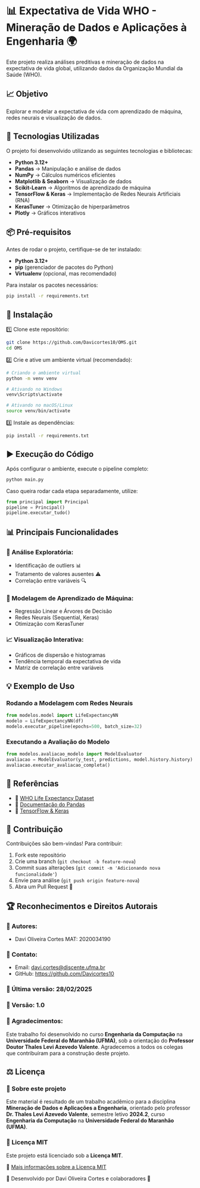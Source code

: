 # 📊 Expectativa de Vida WHO - Mineração de Dados e Aplicações à Engenharia 🌍

Este projeto realiza análises preditivas e mineração de dados na expectativa de vida global, utilizando dados da Organização Mundial da Saúde (WHO).

## 📈 Objetivo
Explorar e modelar a expectativa de vida com aprendizado de máquina, redes neurais e visualização de dados.

## 🚀 Tecnologias Utilizadas
O projeto foi desenvolvido utilizando as seguintes tecnologias e bibliotecas:

- **Python 3.12+**
- **Pandas** → Manipulação e análise de dados
- **NumPy** → Cálculos numéricos eficientes
- **Matplotlib & Seaborn** → Visualização de dados
- **Scikit-Learn** → Algoritmos de aprendizado de máquina
- **TensorFlow & Keras** → Implementação de Redes Neurais Artificiais (RNA)
- **KerasTuner** → Otimização de hiperparâmetros
- **Plotly** → Gráficos interativos

## 📦 Pré-requisitos
Antes de rodar o projeto, certifique-se de ter instalado:

- **Python 3.12+**
- **pip** (gerenciador de pacotes do Python)
- **Virtualenv** (opcional, mas recomendado)

Para instalar os pacotes necessários:

```bash
pip install -r requirements.txt
```

## 🔧 Instalação

1️⃣ Clone este repositório:

```bash
git clone https://github.com/Davicortes10/OMS.git
cd OMS
```

2️⃣ Crie e ative um ambiente virtual (recomendado):

```bash
# Criando o ambiente virtual
python -m venv venv

# Ativando no Windows
venv\Scripts\activate

# Ativando no macOS/Linux
source venv/bin/activate
```

3️⃣ Instale as dependências:

```bash
pip install -r requirements.txt
```

## ▶️ Execução do Código

Após configurar o ambiente, execute o pipeline completo:

```bash
python main.py
```

Caso queira rodar cada etapa separadamente, utilize:

```python
from principal import Principal
pipeline = Principal()
pipeline.executar_tudo()
```



## 📊 Principais Funcionalidades

### 📌 Análise Exploratória:
- Identificação de outliers 📊
- Tratamento de valores ausentes ⚠️
- Correlação entre variáveis 🔍

### 🤖 Modelagem de Aprendizado de Máquina:
- Regressão Linear e Árvores de Decisão
- Redes Neurais (Sequential, Keras)
- Otimização com KerasTuner

### 📈 Visualização Interativa:
- Gráficos de dispersão e histogramas
- Tendência temporal da expectativa de vida
- Matriz de correlação entre variáveis

## 💡 Exemplo de Uso

### Rodando a Modelagem com Redes Neurais

```python
from modelos.model import LifeExpectancyNN
modelo = LifeExpectancyNN(df)
modelo.executar_pipeline(epochs=500, batch_size=32)
```

### Executando a Avaliação do Modelo

```python
from modelos.avaliacao_modelo import ModelEvaluator
avaliacao = ModelEvaluator(y_test, predictions, model.history.history)
avaliacao.executar_avaliacao_completa()
```

## 🔗 Referências

- 📄 [WHO Life Expectancy Dataset](https://www.kaggle.com/datasets/kumarajarshi/life-expectancy-who)
- 📘 [Documentação do Pandas](https://pandas.pydata.org/)
- 📘 [TensorFlow & Keras](https://www.tensorflow.org/)

## 👥 Contribuição

Contribuições são bem-vindas! Para contribuir:

1. Fork este repositório
2. Crie uma branch (`git checkout -b feature-nova`)
3. Commit suas alterações (`git commit -m 'Adicionando nova funcionalidade'`)
4. Envie para análise (`git push origin feature-nova`)
5. Abra um Pull Request 🚀

## 🏆 Reconhecimentos e Direitos Autorais

### 📌 Autores:
- Davi Oliveira Cortes MAT: 2020034190

### 📩 Contato:
- Email: davi.cortes@discente.ufma.br
- GitHub: https://github.com/Davicortes10

### 📅 Última versão: 28/02/2025
### 🔢 Versão: 1.0

### 📌 Agradecimentos:
Este trabalho foi desenvolvido no curso **Engenharia da Computação** na **Universidade Federal do Maranhão (UFMA)**, sob a orientação do **Professor Doutor Thales Levi Azevedo Valente**. Agradecemos a todos os colegas que contribuíram para a construção deste projeto.

## ⚖️ Licença

### 📌 Sobre este projeto
Este material é resultado de um trabalho acadêmico para a disciplina **Mineração de Dados e Aplicações a Engenharia**, orientado pelo professor **Dr. Thales Levi Azevedo Valente**, semestre letivo **2024.2**, curso **Engenharia da Computação** na **Universidade Federal do Maranhão (UFMA)**.

### 📌 Licença MIT
Este projeto está licenciado sob a **Licença MIT**.

🔗 [Mais informações sobre a Licença MIT](https://opensource.org/licenses/MIT)

🚀 Desenvolvido por Davi Oliveira Cortes e colaboradores 🚀

